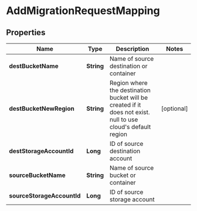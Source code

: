 
# AddMigrationRequestMapping

## Properties
Name | Type | Description | Notes
------------ | ------------- | ------------- | -------------
**destBucketName** | **String** | Name of source destination or container | 
**destBucketNewRegion** | **String** | Region where the destination bucket will be created if it does not exist. null to use cloud&#39;s default region |  [optional]
**destStorageAccountId** | **Long** | ID of source destination account | 
**sourceBucketName** | **String** | Name of source bucket or container | 
**sourceStorageAccountId** | **Long** | ID of source storage account | 



